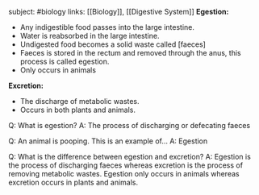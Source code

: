 subject: #biology
links: [[Biology]], [[Digestive System]]
**Egestion:**
- Any indigestible food passes into the large intestine. 
- Water is reabsorbed in the large intestine.
-  Undigested food becomes a solid waste called [faeces]
-  Faeces is stored in the rectum and removed through the anus, this process is called egestion.
-  Only occurs in animals


**Excretion:**
- The discharge of metabolic wastes.
- Occurs in both plants and animals.

Q: What is egestion?
A: The process of discharging or defecating faeces 
<!--ID: 1623103368341-->


Q: An animal is pooping. This is an example of...
A: Egestion
<!--ID: 1623103368424-->




Q: What is the difference between egestion and excretion?
A: Egestion is the process of discharging faeces whereas excretion is the process of removing metabolic wastes. Egestion only occurs in animals whereas excretion occurs in plants and animals.
<!--ID: 1623103368499-->

